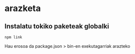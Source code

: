 # arazketa

## Instalatu tokiko paketeak globalki

`npm link`

Hau erosoa da package.json > bin-en exekutagarriak arazteko